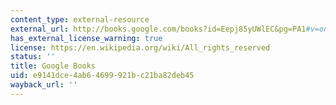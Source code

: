 ```yaml
---
content_type: external-resource
external_url: http://books.google.com/books?id=Eepj85yUWlEC&pg=PA1#v=onepage
has_external_license_warning: true
license: https://en.wikipedia.org/wiki/All_rights_reserved
status: ''
title: Google Books
uid: e9141dce-4ab6-4699-921b-c21ba82deb45
wayback_url: ''
---
```

